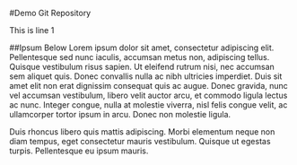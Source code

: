 #Demo Git Repository

This is line 1

##Ipsum Below
Lorem ipsum dolor sit amet, consectetur adipiscing elit. Pellentesque sed nunc iaculis, accumsan metus non, adipiscing tellus. Quisque vestibulum risus sapien. Ut eleifend rutrum nisi, nec accumsan sem aliquet quis. Donec convallis nulla ac nibh ultricies imperdiet. Duis sit amet elit non erat dignissim consequat quis ac augue. Donec gravida, nunc vel accumsan vestibulum, libero velit auctor arcu, et commodo ligula lectus ac nunc. Integer congue, nulla at molestie viverra, nisl felis congue velit, ac ullamcorper tortor ipsum in arcu. Donec non molestie ligula.

Duis rhoncus libero quis mattis adipiscing. Morbi elementum neque non diam tempus, eget consectetur mauris vestibulum. Quisque ut egestas turpis. Pellentesque eu ipsum mauris.
